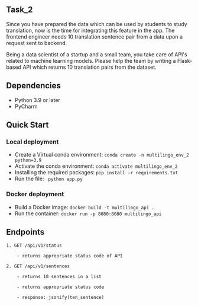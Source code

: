 ## Task_2

Since you have prepared the data which can be used by students to study translation, now is the time 
for integrating this feature in the app. The frontend engineer needs 10 translation sentence pair from 
a data upon a request sent to backend.

Being a data scientist of a startup and a small team, you take care of API's related to machine learning 
models. Please help the team by writing a Flask-based API which returns 10 translation pairs from the 
dataset.

## Dependencies
- Python 3.9 or later
- PyCharm

## Quick Start
### Local deployment
- Create a Virtual conda environment: ```conda create -n multilingo_env_2 python=3.9```
- Activate the conda environment: ```conda activate multilingo_env_2```
- Installing the required packages: ```pip install -r requirements.txt```
- Run the file: ``` python app.py```
### Docker deployment
- Build a Docker image: ```docker build -t multilingo_api .```
- Run the container: ```docker run -p 8080:8080 multilingo_api```
## Endpoints
    1. GET /api/v1/status
    
	    - returns appropriate status code of API

    2. GET /api/v1/sentences
    
	    - returns 10 sentences in a list
    
	    - returns appropriate status code
        
        - response: jsonify(ten_sentence)